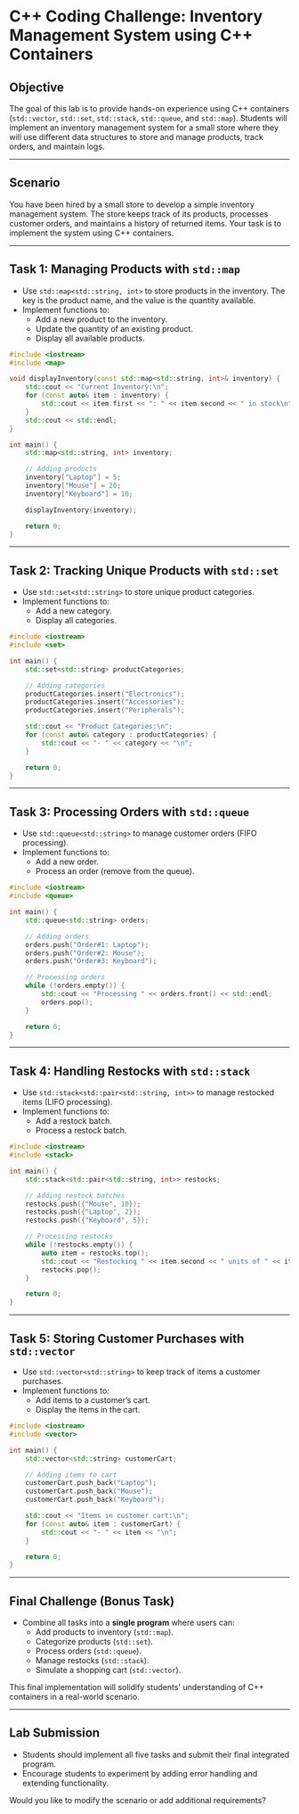 # C++ Coding Challenge: Inventory Management System using C++ Containers


## Objective
The goal of this lab is to provide hands-on experience using C++ containers (`std::vector`, `std::set`, `std::stack`, `std::queue`, and `std::map`). Students will implement an inventory management system for a small store where they will use different data structures to store and manage products, track orders, and maintain logs.

---

## **Scenario**
You have been hired by a small store to develop a simple inventory management system. The store keeps track of its products, processes customer orders, and maintains a history of returned items. Your task is to implement the system using C++ containers.

---

## **Task 1: Managing Products with `std::map`**
- Use `std::map<std::string, int>` to store products in the inventory. The key is the product name, and the value is the quantity available.
- Implement functions to:
  - Add a new product to the inventory.
  - Update the quantity of an existing product.
  - Display all available products.

```cpp
#include <iostream>
#include <map>

void displayInventory(const std::map<std::string, int>& inventory) {
    std::cout << "Current Inventory:\n";
    for (const auto& item : inventory) {
        std::cout << item.first << ": " << item.second << " in stock\n";
    }
    std::cout << std::endl;
}

int main() {
    std::map<std::string, int> inventory;

    // Adding products
    inventory["Laptop"] = 5;
    inventory["Mouse"] = 20;
    inventory["Keyboard"] = 10;

    displayInventory(inventory);

    return 0;
}
```

---

## **Task 2: Tracking Unique Products with `std::set`**
- Use `std::set<std::string>` to store unique product categories.
- Implement functions to:
  - Add a new category.
  - Display all categories.

```cpp
#include <iostream>
#include <set>

int main() {
    std::set<std::string> productCategories;

    // Adding categories
    productCategories.insert("Electronics");
    productCategories.insert("Accessories");
    productCategories.insert("Peripherals");

    std::cout << "Product Categories:\n";
    for (const auto& category : productCategories) {
        std::cout << "- " << category << "\n";
    }

    return 0;
}
```

---

## **Task 3: Processing Orders with `std::queue`**
- Use `std::queue<std::string>` to manage customer orders (FIFO processing).
- Implement functions to:
  - Add a new order.
  - Process an order (remove from the queue).

```cpp
#include <iostream>
#include <queue>

int main() {
    std::queue<std::string> orders;

    // Adding orders
    orders.push("Order#1: Laptop");
    orders.push("Order#2: Mouse");
    orders.push("Order#3: Keyboard");

    // Processing orders
    while (!orders.empty()) {
        std::cout << "Processing " << orders.front() << std::endl;
        orders.pop();
    }

    return 0;
}
```

---

## **Task 4: Handling Restocks with `std::stack`**
- Use `std::stack<std::pair<std::string, int>>` to manage restocked items (LIFO processing).
- Implement functions to:
  - Add a restock batch.
  - Process a restock batch.

```cpp
#include <iostream>
#include <stack>

int main() {
    std::stack<std::pair<std::string, int>> restocks;

    // Adding restock batches
    restocks.push({"Mouse", 10});
    restocks.push({"Laptop", 2});
    restocks.push({"Keyboard", 5});

    // Processing restocks
    while (!restocks.empty()) {
        auto item = restocks.top();
        std::cout << "Restocking " << item.second << " units of " << item.first << std::endl;
        restocks.pop();
    }

    return 0;
}
```

---

## **Task 5: Storing Customer Purchases with `std::vector`**
- Use `std::vector<std::string>` to keep track of items a customer purchases.
- Implement functions to:
  - Add items to a customer’s cart.
  - Display the items in the cart.

```cpp
#include <iostream>
#include <vector>

int main() {
    std::vector<std::string> customerCart;

    // Adding items to cart
    customerCart.push_back("Laptop");
    customerCart.push_back("Mouse");
    customerCart.push_back("Keyboard");

    std::cout << "Items in customer cart:\n";
    for (const auto& item : customerCart) {
        std::cout << "- " << item << "\n";
    }

    return 0;
}
```

---

## **Final Challenge (Bonus Task)**
- Combine all tasks into a **single program** where users can:
  - Add products to inventory (`std::map`).
  - Categorize products (`std::set`).
  - Process orders (`std::queue`).
  - Manage restocks (`std::stack`).
  - Simulate a shopping cart (`std::vector`).

This final implementation will solidify students' understanding of C++ containers in a real-world scenario.

---

## **Lab Submission**
- Students should implement all five tasks and submit their final integrated program.
- Encourage students to experiment by adding error handling and extending functionality.

Would you like to modify the scenario or add additional requirements?

